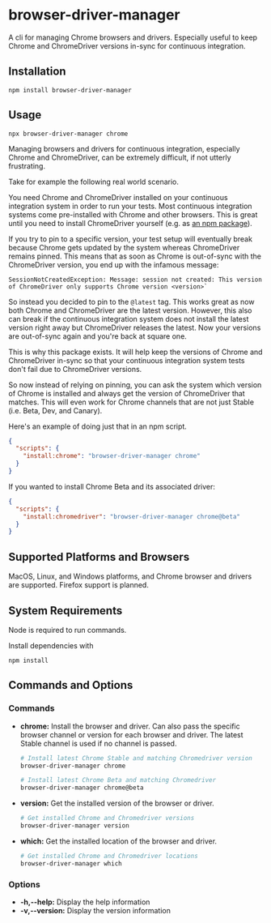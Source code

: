 # browser-driver-manager
A cli for managing Chrome browsers and drivers. Especially useful to keep Chrome and ChromeDriver versions in-sync for continuous integration.

## Installation

```terminal
npm install browser-driver-manager
```

## Usage

```terminal
npx browser-driver-manager chrome
```

Managing browsers and drivers for continuous integration, especially Chrome and ChromeDriver, can be extremely difficult, if not utterly frustrating.

Take for example the following real world scenario. 

You need Chrome and ChromeDriver installed on your continuous integration system in order to run your tests. Most continuous integration systems come pre-installed with Chrome and other browsers. This is great until you need to install ChromeDriver yourself (e.g. as [an npm package](https://www.npmjs.com/package/chromedriver)).

If you try to pin to a specific version, your test setup will eventually break because Chrome gets updated by the system whereas ChromeDriver remains pinned. This means that as soon as Chrome is out-of-sync with the ChromeDriver version, you end up with the infamous message:

```terminal
SessionNotCreatedException: Message: session not created: This version of ChromeDriver only supports Chrome version <version>`
```

So instead you decided to pin to the `@latest` tag. This works great as now both Chrome and ChromeDriver are the latest version. However, this also can break if the continuous integration system does not install the latest version right away but ChromeDriver releases the latest. Now your versions are out-of-sync again and you're back at square one.

This is why this package exists. It will help keep the versions of Chrome and ChromeDriver in-sync so that your continuous integration system tests don't fail due to ChromeDriver versions. 

So now instead of relying on pinning, you can ask the system which version of Chrome is installed and always get the version of ChromeDriver that matches. This will even work for Chrome channels that are not just Stable (i.e. Beta, Dev, and Canary).

Here's an example of doing just that in an npm script.

```json
{
  "scripts": {
    "install:chrome": "browser-driver-manager chrome"
  }
}
```

If you wanted to install Chrome Beta and its associated driver:

```json
{
  "scripts": {
    "install:chromedriver": "browser-driver-manager chrome@beta"
  }
}
```

## Supported Platforms and Browsers

MacOS, Linux, and Windows platforms, and Chrome browser and drivers are supported. Firefox support is planned. 

## System Requirements

Node is required to run commands.

Install dependencies with

`npm install`

## Commands and Options

### Commands

- **chrome:** 
    Install the browser and driver. Can also pass the specific browser channel or version for each browser and driver. The latest Stable channel is used if no channel is passed.

    ```bash
    # Install latest Chrome Stable and matching Chromedriver version
    browser-driver-manager chrome

    # Install latest Chrome Beta and matching Chromedriver
    browser-driver-manager chrome@beta

- **version:** 
    Get the installed version of the browser or driver.

    ```bash
    # Get installed Chrome and Chromedriver versions
    browser-driver-manager version

- **which:** 
    Get the installed location of the browser and driver.

    ```bash
    # Get installed Chrome and Chromedriver locations
    browser-driver-manager which
    ```

### Options

- **-h,--help:** Display the help information
- **-v,--version:** Display the version information